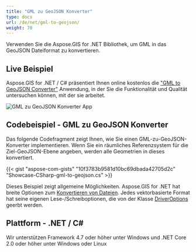 ```yaml
---
title: "GML zu GeoJSON Konverter"
type: docs
url: /de/net/gml-to-geojson/
weight: 70
---
```


Verwenden Sie die Aspose.GIS for .NET Bibliothek, um GML in das GeoJSON Dateiformat zu konvertieren.

## **Live Beispiel**

Aspose.GIS for .NET / C# präsentiert Ihnen online kostenlos die ["GML to GeoJSON Converter"](https://products.aspose.app/gis/conversion/gml-to-geojson) Anwendung, in der Sie die Funktionalität und Qualität untersuchen können, mit der sie arbeitet.

![GML zu GeoJSON Konverter App](conversion.png)

## **Codebeispiel - GML zu GeoJSON Konverter**

Das folgende Codefragment zeigt Ihnen, wie Sie einen GML-zu-GeoJSON-Konverter implementieren. Wenn Sie ein räumliches Referenzsystem für die Ziel-GeoJSON-Ebene angeben, werden alle Geometrien in dieses konvertiert. 

{{< gist "aspose-com-gists" "10f3783b9581d10bc69dbada42705d2c" "Showcase-CSharp-gml-to-geojson.cs" >}}

Dieses Beispiel zeigt allgemeine Möglichkeiten. Aspose.GIS for .NET hat breite Optionen zum [Konvertieren von Dateien](https://docs.aspose.com/gis/net/vector-layers/). Jedes vektorbasierte Format hat seine eigenen Lese-/Schreiboptionen, die von der Klasse [DriverOptions](https://reference.aspose.com/gis/net/aspose.gis/driveroptions) geerbt werden.

## **Plattform - .NET / C#**

Wir unterstützen Framework 4.7 oder höher unter Windows und .NET Core 2.0 oder höher unter Windows oder Linux

